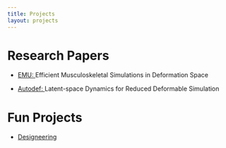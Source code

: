 ```yaml
---
title: Projects
layout: projects
---
```


<h1 class="about__title">Research Papers</h1>
<ul>
	<li><p><a href="https://arxiv.org/abs/2006.08821">EMU: </a> Efficient Musculoskeletal Simulations in Deformation Space</p></li>
	<li><p><a href="https://www.dgp.toronto.edu/projects/latent-space-dynamics/">Autodef: </a> Latent-space Dynamics for Reduced Deformable Simulation</p></li>
</ul>

<h1 class="about__title">Fun Projects</h1>
<ul>
	<li><p><a href="https://www.designeering.studio">Designeering</a></p></li>
</ul>

